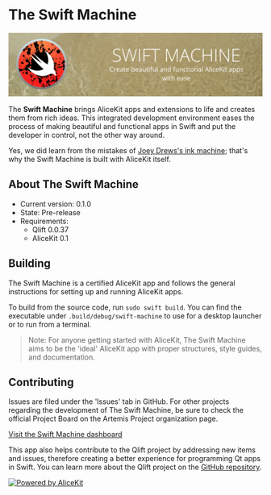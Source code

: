 # The Swift Machine
![Header](Resources/Repository/GitHub_Header.jpg)

The **Swift Machine** brings AliceKit apps and extensions to life and creates them from rich ideas. This integrated development environment eases the process of making beautiful and functional apps in Swift and put the developer in control, not the other way around.

Yes, we did learn from the mistakes of [Joey Drews's ink machine](https://youtu.be/Y5Cw4iPafoU?t=42s); that's why the Swift Machine is built with AliceKit itself.

## About The Swift Machine
* Current version: 0.1.0
* State: Pre-release
* Requirements:
    * Qlift 0.0.37
    * AliceKit 0.1

## Building
The Swift Machine is a certified AliceKit app and follows the general instructions for setting up and running AliceKit apps.

To build from the source code, run ```sudo swift build```. You can find the executable under ```.build/debug/swift-machine``` to use for a desktop launcher or to run from a terminal.

> Note: For anyone getting started with AliceKit, The Swift Machine aims to be the 'ideal' AliceKit app with proper structures, style guides, and documentation.

## Contributing
Issues are filed under the 'Issues' tab in GitHub. For other projects regarding the development of The Swift Machine, be sure to check the official Project Board on the Artemis Project organization page.

[Visit the Swift Machine dashboard](https://github.com/orgs/artemis-project/projects/2)

This app also helps contribute to the Qlift project by addressing new items and issues, therefore creating a better experience for programming Qt apps in Swift. You can learn more about the Qlift project on the [GitHub repository](http://www.github.com/Longhanks/qlift).

[![Powered by AliceKit](http://artemis-project.github.io/assets/images/alicekit-poweredby.png)](https://github.com/artemis-project/alicekit/wiki)